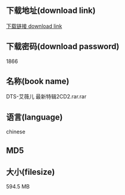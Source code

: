 ## 下载地址(download link)
[下载链接 download link](https://tutu365.netlify.app/?s=DTS-%E8%89%BE%E8%96%87%E5%84%BF+%E6%9C%80%E6%96%B0%E7%89%B9%E8%BE%912CD2.rar)

## 下载密码(download password)
1866

## 名称(book name)
DTS-艾薇儿 最新特辑2CD2.rar.rar

## 语言(language)
chinese

## MD5


## 大小(filesize)
594.5 MB

